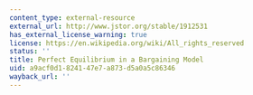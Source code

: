 ```yaml
---
content_type: external-resource
external_url: http://www.jstor.org/stable/1912531
has_external_license_warning: true
license: https://en.wikipedia.org/wiki/All_rights_reserved
status: ''
title: Perfect Equilibrium in a Bargaining Model
uid: a9acf0d1-8241-47e7-a873-d5a0a5c86346
wayback_url: ''
---
```

